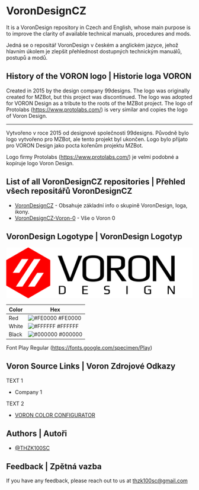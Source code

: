 # VoronDesignCZ

It is a VoronDesign repository in Czech and English, whose main purpose is to improve the clarity of available technical manuals, procedures and mods.

Jedná se o repositář VoronDesign v českém a anglickém jazyce, jehož hlavním úkolem je zlepšit přehlednost dostupných technickým manuálů, postupů a modů.

## History of the VORON logo | Historie loga VORON

Created in 2015 by the design company 99designs. The logo was originally created for MZBot, but this project was discontinued. The logo was adopted for VORON Design as a tribute to the roots of the MZBot project.
The logo of Protolabs (https://www.protolabs.com/) is very similar and copies the logo of Voron Design.

- - - -

Vytvořeno v roce 2015 od designové společnosti 99designs. Původně bylo logo vytvořeno pro MZBot, ale tento projekt byl ukončen. Logo bylo přijato pro VORON Design jako pocta kořenům projektu MZBot.

Logo firmy Protolabs (https://www.protolabs.com/) je velmi podobné a kopíruje logo Voron Design.

## List of all VoronDesignCZ repositories | Přehled všech repositářů VoronDesignCZ 

- [VoronDesignCZ](https://github.com/THZK100SC/VoronDesignCZ) - Obsahuje základní info o skupině VoronDesign, loga, ikony. 
- [VoronDesignCZ-Voron-0](https://github.com/THZK100SC/VoronDesignCZ-Voron-0) - Vše o Voron 0

## VoronDesign Logotype | VoronDesign Logotyp

![Logo](https://raw.githubusercontent.com/THZK100SC/VoronDesignCZ/refs/heads/main/Logotype/VoronDesign_Logo.png)


| Color             | Hex                                                                |
| ----------------- | ------------------------------------------------------------------ |
| Red               | ![#FE0000](https://placehold.co/15x15/FE0000/FE0000.png) #FE0000   |
| White             | ![#FFFFFF](https://placehold.co/15x15/FFFFFF/FFFFFF.png) #FFFFFF   |
| Black             | ![#000000](https://placehold.co/15x15/000000/000000.png) #000000   |

Font Play Regular (https://fonts.google.com/specimen/Play)

## Voron Source Links | Voron Zdrojové Odkazy

TEXT 1

- Company 1

TEXT 2

- [VORON COLOR CONFIGURATOR](https://www.3dprinter-color-configurator.com/voron-color-configurator/voron-v0.2-default.html)


## Authors | Autoři

- [@THZK100SC](https://github.com/THZK100SC)

## Feedback | Zpětná vazba

If you have any feedback, please reach out to us at thzk100sc@gmail.com
